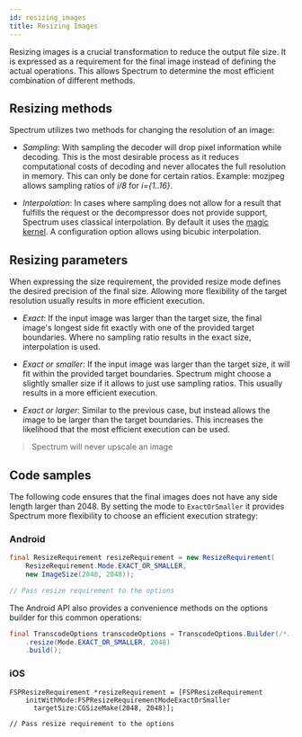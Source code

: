 ```yaml
---
id: resizing_images
title: Resizing Images
---
```


Resizing images is a crucial transformation to reduce the output file size. It is expressed as a requirement for the final image instead of defining the actual operations. This allows Spectrum to determine the most efficient combination of different methods.

## Resizing methods

Spectrum utilizes two methods for changing the resolution of an image:

 - _Sampling_: With sampling the decoder will drop pixel information while decoding. This is the most desirable process as it reduces computational costs of decoding and never allocates the full resolution in memory. This can only be done for certain ratios. Example: mozjpeg allows sampling ratios of _i/8_ for _i={1..16}_.

 - _Interpolation_: In cases where sampling does not allow for a result that fulfills the request or the decompressor does not provide support, Spectrum uses classical interpolation. By default it uses the [magic kernel](http://www.johncostella.com/magic/). A configuration option allows using bicubic interpolation.

## Resizing parameters

 When expressing the size requirement, the provided resize mode defines the desired precision of the final size. Allowing more flexibility of the target resolution usually results in more efficient execution.

 - _Exact_: If the input image was larger than the target size, the final image's longest side fit exactly with one of the provided target boundaries. Where no sampling ratio results in the exact size, interpolation is used.

 - _Exact or smaller_: If the input image was larger than the target size, it will fit within the provided target boundaries. Spectrum might choose a slightly smaller size if it allows to just use sampling ratios. This usually results in a more efficient execution.

 - _Exact or larger_: Similar to the previous case, but instead allows the image to be larger than the target boundaries. This increases the likelihood that the most efficient execution can be used.

> Spectrum will never upscale an image


## Code samples

The following code ensures that the final images does not have any side length larger than 2048. By setting the mode to `ExactOrSmaller` it provides Spectrum more flexibility to choose an efficient execution strategy:

### Android

```java
final ResizeRequirement resizeRequirement = new ResizeRequirement(
    ResizeRequirement.Mode.EXACT_OR_SMALLER,
    new ImageSize(2048, 2048));

// Pass resize requirement to the options
```

The Android API also provides a convenience methods on the options builder for this common operations:

```java
final TranscodeOptions transcodeOptions = TranscodeOptions.Builder(/*...*/)
    .resize(Mode.EXACT_OR_SMALLER, 2048)
    .build();
```

### iOS

```objc
FSPResizeRequirement *resizeRequirement = [FSPResizeRequirement
    initWithMode:FSPResizeRequirementModeExactOrSmaller
      targetSize:CGSizeMake(2048, 2048)];

// Pass resize requirement to the options
```
